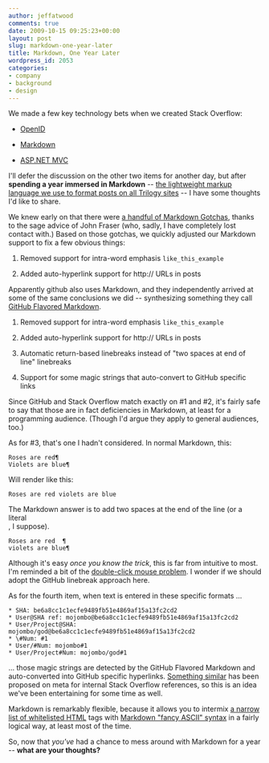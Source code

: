```yaml
---
author: jeffatwood
comments: true
date: 2009-10-15 09:25:23+00:00
layout: post
slug: markdown-one-year-later
title: Markdown, One Year Later
wordpress_id: 2053
categories:
- company
- background
- design
---
```



We made a few key technology bets when we created Stack Overflow:







  * [OpenID](http://openid.net/)

  * [Markdown](http://en.wikipedia.org/wiki/Markdown)

  * [ASP.NET MVC](http://www.asp.net/mvc/)




I'll defer the discussion on the other two items for another day, but after **spending a year immersed in Markdown** -- [the lightweight markup language we use to format posts on all Trilogy sites](http://stackoverflow.com/editing-help) -- I have some thoughts I'd like to share.



We knew early on that there were [a handful of Markdown Gotchas](http://blog.stackoverflow.com/2008/06/three-markdown-gotcha/), thanks to the sage advice of John Fraser (who, sadly, I have completely lost contact with.) Based on those gotchas, we quickly adjusted our Markdown support to fix a few obvious things:







  1. Removed support for intra-word emphasis `like_this_example`

  2. Added auto-hyperlink support for http:// URLs in posts




Apparently github also uses Markdown, and they independently arrived at some of the same conclusions we did -- synthesizing something they call [GitHub Flavored Markdown](http://github.github.com/github-flavored-markdown/).







  1. Removed support for intra-word emphasis `like_this_example`

  2. Added auto-hyperlink support for http:// URLs in posts

  3. Automatic return-based linebreaks instead of "two spaces at end of line" linebreaks

  4. Support for some magic strings that auto-convert to GitHub specific links




Since GitHub and Stack Overflow match exactly on #1 and #2, it's fairly safe to say that those are in fact deficiencies in Markdown, at least for a programming audience. (Though I'd argue they apply to general audiences, too.)



As for #3, that's one I hadn't considered. In normal Markdown, this:




    
    
    Roses are red¶
    Violets are blue¶
    





Will render like this:

    
    
    Roses are red violets are blue
    





The Markdown answer is to add two spaces at the end of the line (or a literal <br>, I suppose).




    
    
    Roses are red  ¶
    violets are blue¶
    





Although it's easy _once you know the trick_, this is far from intuitive to most. I'm reminded a bit of the [double-click mouse problem](http://www.codinghorror.com/blog/archives/000096.html). I wonder if we should adopt the GitHub linebreak approach here. 



As for the fourth item, when text is entered in these specific formats ...




    
    
    * SHA: be6a8cc1c1ecfe9489fb51e4869af15a13fc2cd2
    * User@SHA ref: mojombo@be6a8cc1c1ecfe9489fb51e4869af15a13fc2cd2
    * User/Project@SHA: mojombo/god@be6a8cc1c1ecfe9489fb51e4869af15a13fc2cd2
    * \#Num: #1
    * User/#Num: mojombo#1
    * User/Project#Num: mojombo/god#1
    





... those magic strings are detected by the GitHub Flavored Markdown and auto-converted into GitHub specific hyperlinks. [Something similar](http://meta.stackoverflow.com/questions/1010/advanced-syntax-ideas) has been proposed on meta for internal Stack Overflow references, so this is an idea we've been entertaining for some time as well.



Markdown is remarkably flexible, because it allows you to intermix [a narrow list of whitelisted HTML](http://meta.stackoverflow.com/questions/1777/what-html-tags-are-allowed) tags with [Markdown "fancy ASCII" syntax](http://meta.stackoverflow.com/editing-help) in a fairly logical way, at least most of the time.



So, now that _you've_ had a chance to mess around with Markdown for a year -- **what are your thoughts?**

